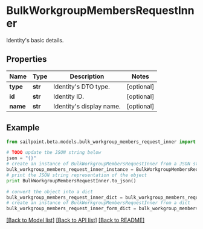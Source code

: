 # BulkWorkgroupMembersRequestInner

Identity's basic details.

## Properties

Name | Type | Description | Notes
------------ | ------------- | ------------- | -------------
**type** | **str** | Identity&#39;s DTO type. | [optional] 
**id** | **str** | Identity ID. | [optional] 
**name** | **str** | Identity&#39;s display name. | [optional] 

## Example

```python
from sailpoint.beta.models.bulk_workgroup_members_request_inner import BulkWorkgroupMembersRequestInner

# TODO update the JSON string below
json = "{}"
# create an instance of BulkWorkgroupMembersRequestInner from a JSON string
bulk_workgroup_members_request_inner_instance = BulkWorkgroupMembersRequestInner.from_json(json)
# print the JSON string representation of the object
print BulkWorkgroupMembersRequestInner.to_json()

# convert the object into a dict
bulk_workgroup_members_request_inner_dict = bulk_workgroup_members_request_inner_instance.to_dict()
# create an instance of BulkWorkgroupMembersRequestInner from a dict
bulk_workgroup_members_request_inner_form_dict = bulk_workgroup_members_request_inner.from_dict(bulk_workgroup_members_request_inner_dict)
```
[[Back to Model list]](../README.md#documentation-for-models) [[Back to API list]](../README.md#documentation-for-api-endpoints) [[Back to README]](../README.md)


